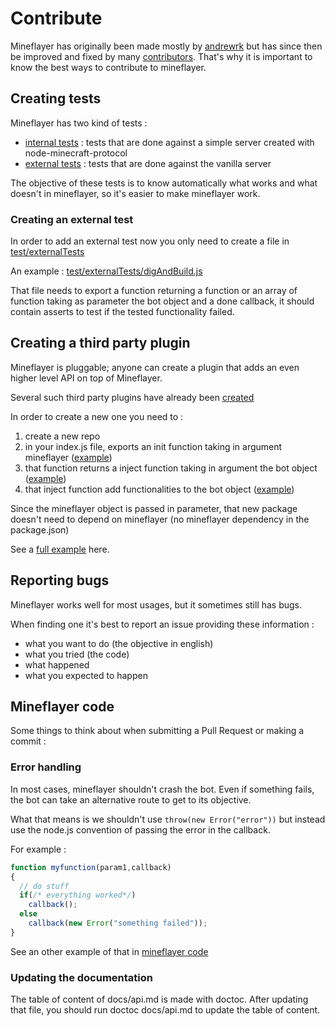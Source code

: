 # Contribute

Mineflayer has originally been made mostly by [andrewrk](http://github.com/andrewrk)
but has since then be improved and fixed by many [contributors](https://github.com/andrewrk/mineflayer/graphs/contributors).
That's why it is important to know the best ways to contribute to mineflayer.

## Creating tests
Mineflayer has two kind of tests :

 * [internal tests](test/internalTest.js) : tests that are done against a simple server created with node-minecraft-protocol
 * [external tests](test/externalTests/) : tests that are done against the vanilla server
 
The objective of these tests is to know automatically what works and what doesn't in mineflayer, so it's easier to make mineflayer work.

### Creating an external test

In order to add an external test now you only need to create a file in [test/externalTests](test/externalTests)

An example : [test/externalTests/digAndBuild.js](test/externalTests/digAndBuild.js)

That file needs to export a function returning a function or an array of function taking as parameter the bot object and a done callback,
 it should contain asserts to test if the tested functionality failed.


## Creating a third party plugin
Mineflayer is pluggable; anyone can create a plugin that adds an even higher level API on top of Mineflayer.

Several such third party plugins have already been [created](https://github.com/andrewrk/mineflayer#third-party-plugins)

In order to create a new one you need to :

1. create a new repo
2. in your index.js file, exports an init function taking in argument mineflayer ([example](https://github.com/andrewrk/mineflayer-navigate/blob/e24cb6a868ce64ae43bea2d035832c15ed01d301/index.js#L18))
3. that function returns a inject function taking in argument the bot object ([example](https://github.com/andrewrk/mineflayer-navigate/blob/e24cb6a868ce64ae43bea2d035832c15ed01d301/index.js#L23))
4. that inject function add functionalities to the bot object ([example](https://github.com/andrewrk/mineflayer-navigate/blob/e24cb6a868ce64ae43bea2d035832c15ed01d301/index.js#L32))

Since the mineflayer object is passed in parameter, that new package doesn't need to depend on mineflayer (no mineflayer dependency in the package.json)

See a [full example](https://github.com/andrewrk/mineflayer-navigate/tree/e24cb6a868ce64ae43bea2d035832c15ed01d301) here.

## Reporting bugs
Mineflayer works well for most usages, but it sometimes still has bugs.

When finding one it's best to report an issue providing these information :

* what you want to do (the objective in english)
* what you tried (the code)
* what happened
* what you expected to happen

## Mineflayer code
Some things to think about when submitting a Pull Request or making a commit :

### Error handling
In most cases, mineflayer shouldn't crash the bot. Even if something fails, the bot can take an alternative route to get to its objective.

What that means is we shouldn't use `throw(new Error("error"))` but instead use the node.js convention of passing the error in the callback.

For example : 

```js
function myfunction(param1,callback)
{
  // do stuff
  if(/* everything worked*/)
    callback();
  else
    callback(new Error("something failed"));
}
```

See an other example of that in [mineflayer code](https://github.com/andrewrk/mineflayer/blob/a8736c4ea473cf1a609c5a29046c0cdad006d429/lib/plugins/bed.js#L10)

### Updating the documentation
The table of content of docs/api.md is made with doctoc. After updating that file, you should run doctoc docs/api.md to update the table of content.
